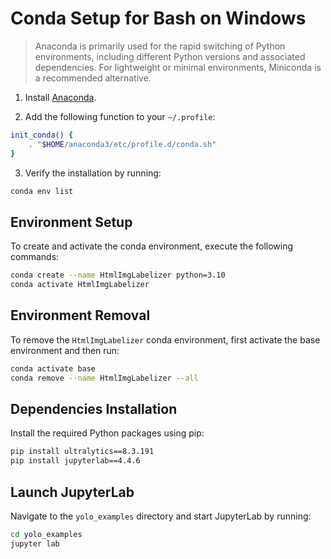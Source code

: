 



# Conda Setup for Bash on Windows

> Anaconda is primarily used for the rapid switching of Python environments,
> including different Python versions and associated dependencies.
> For lightweight or minimal environments, Miniconda is a recommended alternative. 
> 

1. Install [Anaconda](https://www.anaconda.com/download).

2. Add the following function to your `~/.profile`:
```bash
init_conda() {
    . "$HOME/anaconda3/etc/profile.d/conda.sh"
}
```

3. Verify the installation by running:
```bash
conda env list
``` 


## Environment Setup

To create and activate the conda environment, execute the following commands:

```bash
conda create --name HtmlImgLabelizer python=3.10
conda activate HtmlImgLabelizer
```

## Environment Removal

To remove the `HtmlImgLabelizer` conda environment, first activate the base environment and then run:

```bash
conda activate base
conda remove --name HtmlImgLabelizer --all
```

## Dependencies Installation

Install the required Python packages using pip:

```bash
pip install ultralytics==8.3.191
pip install jupyterlab==4.4.6
```

## Launch JupyterLab

Navigate to the `yolo_examples` directory and start JupyterLab by running:

```bash
cd yolo_examples
jupyter lab
```


